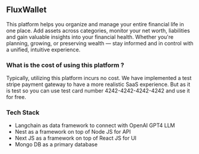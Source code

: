 ## FluxWallet

This platform helps you organize and manage your entire financial life in one place. Add assets across categories, monitor your net worth, liabilities and gain valuable insights into your financial health. Whether you're planning, growing, or preserving wealth — stay informed and in control with a unified, intuitive experience.

### What is the cost of using this platform ?

Typically, utilizing this platform incurs no cost. We have implemented a test stripe payment gateway to have a more realistic SaaS experience. But as it is test so you can use test card number 4242-4242-4242-4242 and use it for free.

### Tech Stack

- Langchain as data framework to connect with OpenAI GPT4 LLM
- Nest as a framework on top of Node JS for API
- Next JS as a framework on top of React JS for UI
- Mongo DB as a primary database
